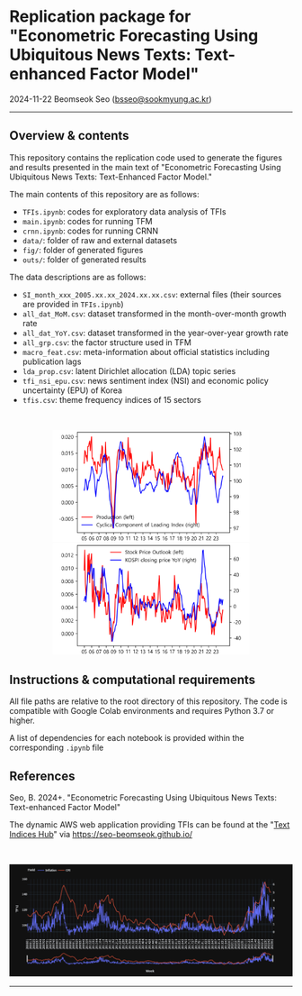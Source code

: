 # Replication package for "Econometric Forecasting Using Ubiquitous News Texts: Text-enhanced Factor Model"

2024-11-22
Beomseok Seo (bsseo@sookmyung.ac.kr)

---
## Overview & contents

This repository contains the replication code used to generate the figures and results presented in the main text of "Econometric Forecasting Using Ubiquitous News Texts: Text-Enhanced Factor Model."

The main contents of this repository are as follows:
- `TFIs.ipynb`: codes for exploratory data analysis of TFIs
- `main.ipynb`: codes for running TFM
- `crnn.ipynb`: codes for running CRNN
- `data/`: folder of raw and external datasets
- `fig/`: folder of generated figures
- `outs/`: folder of generated results

The data descriptions are as follows:
- `SI_month_xxx_2005.xx.xx_2024.xx.xx.csv`: external files (their sources are provided in `TFIs.ipynb`)
- `all_dat_MoM.csv`: dataset transformed in the month-over-month growth rate
- `all_dat_YoY.csv`: dataset transformed in the year-over-year growth rate
- `all_grp.csv`: the factor structure used in TFM
- `macro_feat.csv`: meta-information about official statistics including publication lags
- `lda_prop.csv`: latent Dirichlet allocation (LDA) topic series
- `tfi_nsi_epu.csv`: news sentiment index (NSI) and economic policy uncertainty (EPU) of Korea
- `tfis.csv`: theme frequency indices of 15 sectors

<br>
<p align="center">
  <img src="/fig/tfi_0.png" width="350" />
  <img src="/fig/tfi_12.png" width="350" />
</p>

## Instructions & computational requirements

All file paths are relative to the root directory of this repository. The code is compatible with Google Colab environments and requires Python 3.7 or higher.

A list of dependencies for each notebook is provided within the corresponding `.ipynb` file

## References

Seo, B. 2024+. "Econometric Forecasting Using Ubiquitous News Texts: Text-enhanced Factor Model"

The dynamic AWS web application providing TFIs can be found at the "<a href=http://54.253.91.228:8050/>Text Indices Hub</a>" via https://seo-beomseok.github.io/

<br>
<p align="center">
  <a href=http://54.253.91.228:8050/>
  <img src="/fig/texthub.png" width="700" />
  </a>
</p>

---
